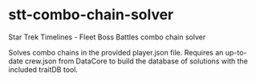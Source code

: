 # stt-combo-chain-solver
Star Trek Timelines - Fleet Boss Battles combo chain solver

Solves combo chains in the provided player.json file. Requires an up-to-date crew.json from DataCore to build the database of solutions with the included traitDB tool.
